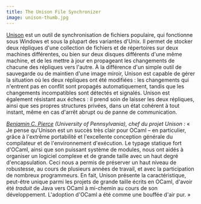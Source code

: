 ```yaml
---
title: The Unison File Synchronizer
image: unison-thumb.jpg
---
```


[Unison](http://www.cis.upenn.edu/~bcpierce/unison/) est un outil de synchronisation de fichiers populaire, qui fonctionne sous Windows et sous la plupart des variantes d'Unix. Il permet de stocker deux répliques d'une collection de fichiers et de répertoires sur deux machines différentes, ou bien sur deux disques différents d'une même machine, et de les mettre à jour en propageant les changements de chacune des répliques vers l'autre. À la différence d'un simple outil de sauvegarde ou de maintien d'une image miroir, Unison est capable de gérer la situation où les deux répliques ont été modifiées : les changements qui n'entrent pas en conflit sont propagés automatiquement, tandis que les changements incompatibles sont détectés et signalés. Unison est également résistant aux échecs : il prend soin de laisser les deux répliques, ainsi que ses propres structures privées, dans un état cohérent à tout instant, même en cas d'arrêt abrupt ou de panne de communication.

*[Benjamin C. Pierce](http://www.cis.upenn.edu/~bcpierce/) (University of Pennsylvania), chef du projet Unison :* « Je pense qu'Unison est un succès très clair pour OCaml – en particulier, grâce à l'extrême portabilité et l'excellente conception générale du compilateur et de l'environnement d'exécution. Le typage statique fort d'OCaml, ainsi que son puissant système de modules, nous ont aidés à organiser un logiciel complexe et de grande taille avec un haut degré d'encapsulation. Ceci nous a permis de préserver un haut niveau de robustesse, au cours de plusieurs années de travail, et avec la participation de nombreux programmeurs. En fait, Unison présente la caractéristique, peut-être unique parmi les projets de grande taille écrits en OCaml, d'avoir été *traduit* de Java vers OCaml à mi-chemin au cours de son développement. L'adoption d'OCaml a été comme une bouffée d'air pur. »
